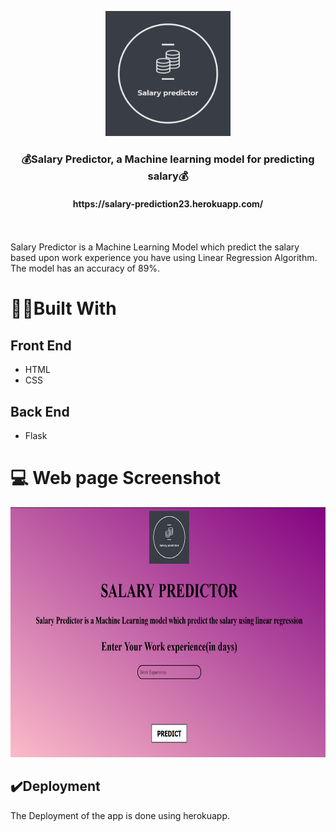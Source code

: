 <p align="center">
  <img width="200" height="200" src="https://github.com/deshmukhpranoti/Salary-Predictor/blob/master/static/images/logo.png">
</p>
<h3 align="center"> 💰Salary Predictor, a Machine learning model for predicting salary💰 </h3> 
<h4 align="center">https://salary-prediction23.herokuapp.com/</h4>
<br>
<br>
Salary Predictor is a Machine Learning Model which predict the salary based upon work experience you have using Linear Regression Algorithm. The model has an accuracy of 89%.

# 👩‍💻Built With

## Front End
* HTML
* CSS
## Back End
* Flask
# 💻 Web page Screenshot
<img src="https://github.com/deshmukhpranoti/Salary-Predictor/blob/master/static/images/sreenshot.png" width="700" height="400">

## ✔️Deployment
The Deployment of the app is done using herokuapp.
